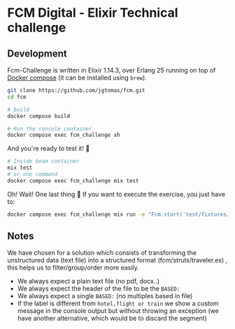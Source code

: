 # FCM Digital - Elixir Technical challenge

## Development

Fcm-Challenge is written in Elixir 1.14.3, over Erlang 25 running on top of [Docker compose](https://docs.docker.com/compose/) (it can be installed using `brew`).

```bash
git clone https://github.com/jgtomas/fcm.git
cd fcm

# build
docker compose build

# Run the console container
docker compose exec fcm_challenge sh

```

And you're ready to test it! 🚀

```bash
# Inside beam container
mix test
# or one command
docker compose exec fcm_challenge mix test
```

Oh! Wait! One last thing 👀
If you want to execute the exercise, you just have to:
```bash
docker compose exec fcm_challenge mix run -e "Fcm.start('test/fixtures/file_1.txt')"
```

## Notes

We have chosen for a solution which consists of transforming the unstructured data (text file) into a structured format (fcm/struts/traveler.ex)
, this helps us to filter/group/order more easily.

- We always expect a plain text file (no pdf, docx..)
- We always expect the header of the file to be the `BASED:`
- We always expect a single `BASED:` (no multiples based in file)
- If the label is different from `hotel,flight or train` we show a custom message in the console output but without throwing an exception (we have another alternative, which would be to discard the segment)